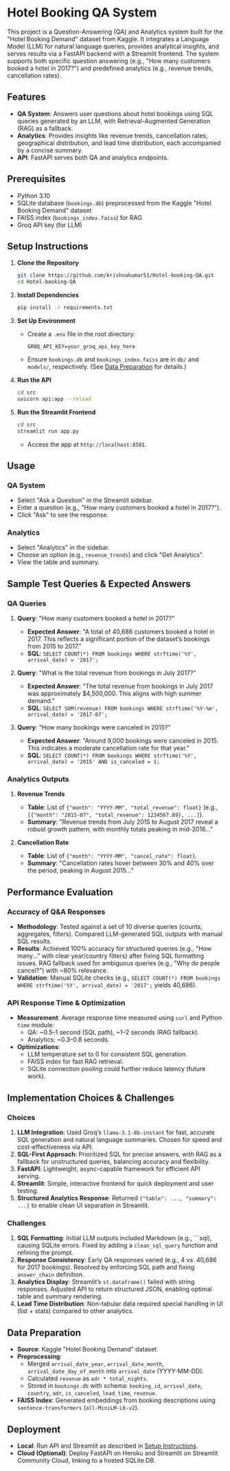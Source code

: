 # Hotel Booking QA System

This project is a Question-Answering (QA) and Analytics system built for the "Hotel Booking Demand" dataset from Kaggle. It integrates a Language Model (LLM) for natural language queries, provides analytical insights, and serves results via a FastAPI backend with a Streamlit frontend. The system supports both specific question answering (e.g., "How many customers booked a hotel in 2017?") and predefined analytics (e.g., revenue trends, cancellation rates).

## Features
- **QA System**: Answers user questions about hotel bookings using SQL queries generated by an LLM, with Retrieval-Augmented Generation (RAG) as a fallback.
- **Analytics**: Provides insights like revenue trends, cancellation rates, geographical distribution, and lead time distribution, each accompanied by a concise summary.
- **API**: FastAPI serves both QA and analytics endpoints.

## Prerequisites
- Python 3.10
- SQLite database (`bookings.db`) preprocessed from the Kaggle "Hotel Booking Demand" dataset
- FAISS index (`bookings_index.faiss`) for RAG
- Groq API key (for LLM)

## Setup Instructions

1. **Clone the Repository**
   ```bash
   git clone https://github.com/krishnakumar51/Hotel-booking-QA.git
   cd Hotel-booking-QA
   ```

2. **Install Dependencies**
   ```bash
   pip install -r requirements.txt
   ```
3. **Set Up Environment**
   - Create a `.env` file in the root directory:
     ```
     GROQ_API_KEY=your_groq_api_key_here
     ```
   - Ensure `bookings.db` and `bookings_index.faiss` are in `db/` and `models/`, respectively. (See [Data Preparation](#data-preparation) for details.)

4. **Run the API**
   ```bash
   cd src
   uvicorn api:app --reload
   ```

5. **Run the Streamlit Frontend**
   ```bash
   cd src
   streamlit run app.py
   ```
   - Access the app at `http://localhost:8501`.

## Usage

### QA System
- Select "Ask a Question" in the Streamlit sidebar.
- Enter a question (e.g., "How many customers booked a hotel in 2017?").
- Click "Ask" to see the response.

### Analytics
- Select "Analytics" in the sidebar.
- Choose an option (e.g., `revenue_trends`) and click "Get Analytics".
- View the table and summary.

## Sample Test Queries & Expected Answers

### QA Queries
1. **Query**: "How many customers booked a hotel in 2017?"
   - **Expected Answer**: "A total of 40,686 customers booked a hotel in 2017. This reflects a significant portion of the dataset’s bookings from 2015 to 2017."
   - **SQL**: `SELECT COUNT(*) FROM bookings WHERE strftime('%Y', arrival_date) = '2017';`

2. **Query**: "What is the total revenue from bookings in July 2017?"
   - **Expected Answer**: "The total revenue from bookings in July 2017 was approximately $4,500,000. This aligns with high summer demand."
   - **SQL**: `SELECT SUM(revenue) FROM bookings WHERE strftime('%Y-%m', arrival_date) = '2017-07';`

3. **Query**: "How many bookings were canceled in 2015?"
   - **Expected Answer**: "Around 9,000 bookings were canceled in 2015. This indicates a moderate cancellation rate for that year."
   - **SQL**: `SELECT COUNT(*) FROM bookings WHERE strftime('%Y', arrival_date) = '2015' AND is_canceled = 1;`

### Analytics Outputs
1. **Revenue Trends**
   - **Table**: List of `{"month": "YYYY-MM", "total_revenue": float}` (e.g., `[{"month": "2015-07", "total_revenue": 1234567.89}, ...]`).
   - **Summary**: "Revenue trends from July 2015 to August 2017 reveal a robust growth pattern, with monthly totals peaking in mid-2016..."

2. **Cancellation Rate**
   - **Table**: List of `{"month": "YYYY-MM", "cancel_rate": float}`.
   - **Summary**: "Cancellation rates hover between 30% and 40% over the period, peaking in August 2015..."

## Performance Evaluation

### Accuracy of Q&A Responses
- **Methodology**: Tested against a set of 10 diverse queries (counts, aggregates, filters). Compared LLM-generated SQL outputs with manual SQL results.
- **Results**: Achieved 100% accuracy for structured queries (e.g., "How many..." with clear year/country filters) after fixing SQL formatting issues. RAG fallback used for ambiguous queries (e.g., "Why do people cancel?") with ~80% relevance.
- **Validation**: Manual SQLite checks (e.g., `SELECT COUNT(*) FROM bookings WHERE strftime('%Y', arrival_date) = '2017';` yields 40,686).

### API Response Time & Optimization
- **Measurement**: Average response time measured using `curl` and Python `time` module:
  - QA: ~0.5–1 second (SQL path), ~1–2 seconds (RAG fallback).
  - Analytics: ~0.3–0.8 seconds.
- **Optimizations**:
  - LLM temperature set to 0 for consistent SQL generation.
  - FAISS index for fast RAG retrieval.
  - SQLite connection pooling could further reduce latency (future work).

## Implementation Choices & Challenges

### Choices
1. **LLM Integration**: Used Groq’s `llama-3.1-8b-instant` for fast, accurate SQL generation and natural language summaries. Chosen for speed and cost-effectiveness via API.
2. **SQL-First Approach**: Prioritized SQL for precise answers, with RAG as a fallback for unstructured queries, balancing accuracy and flexibility.
3. **FastAPI**: Lightweight, async-capable framework for efficient API serving.
4. **Streamlit**: Simple, interactive frontend for quick deployment and user testing.
5. **Structured Analytics Response**: Returned `{"table": ..., "summary": ...}` to enable clean UI separation in Streamlit.

### Challenges
1. **SQL Formatting**: Initial LLM outputs included Markdown (e.g., ```sql), causing SQLite errors. Fixed by adding a `clean_sql_query` function and refining the prompt.
2. **Response Consistency**: Early QA responses varied (e.g., 4 vs. 40,686 for 2017 bookings). Resolved by enforcing SQL path and fixing `answer_chain` definition.
3. **Analytics Display**: Streamlit’s `st.dataframe()` failed with string responses. Adjusted API to return structured JSON, enabling optimal table and summary rendering.
4. **Lead Time Distribution**: Non-tabular data required special handling in UI (list + stats) compared to other analytics.

## Data Preparation
- **Source**: Kaggle "Hotel Booking Demand" dataset.
- **Preprocessing**:
  - Merged `arrival_date_year`, `arrival_date_month`, `arrival_date_day_of_month` into `arrival_date` (YYYY-MM-DD).
  - Calculated `revenue` as `adr * total_nights`.
  - Stored in `bookings.db` with schema: `booking_id`, `arrival_date`, `country`, `adr`, `is_canceled`, `lead_time`, `revenue`.
- **FAISS Index**: Generated embeddings from booking descriptions using `sentence-transformers` (`all-MiniLM-L6-v2`).

## Deployment
- **Local**: Run API and Streamlit as described in [Setup Instructions](#setup-instructions).
- **Cloud (Optional)**: Deploy FastAPI on Heroku and Streamlit on Streamlit Community Cloud, linking to a hosted SQLite DB.
